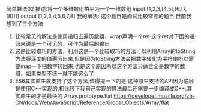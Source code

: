 简单算法02
描述:将一个多维数组拍平为一个一维数组
input
[1,2,3,[4,5],[6,[7,[8]]]]
output
[1,2,3,4,5,6,7,8]
我的解法:
这个题目是面试比较常考的题目
目前我想到了三个方法
1. 比较常见的解法是使用递归去遍历数组，wrap声明一个ret
这个ret对下面的递归来说是一个可见的，可作为最后的输出
2. 这是比较取巧的方法，利用这是一个比较取巧的方法可以利用Array的toString方法将深度的值遍历出来,但是因为toString方法会把数字转化为字符串所以需要map一下把数字转回来,也是这个原因所以这个方法只适合全是数字的数组，如果类型不统一就不能这么了
3. ES6其实原生就支持了这个方法,值得提一下的是
这种原生支持的API因为底层是使用C++实现的,相比较下我自己实现的算法最后还需要一步编译成C++,其实原生的才是最快的
Array.prototype.flat
https://developer.mozilla.org/zh-CN/docs/Web/JavaScript/Reference/Global_Objects/Array/flat